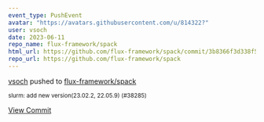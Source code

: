 ```yaml
---
event_type: PushEvent
avatar: "https://avatars.githubusercontent.com/u/814322?"
user: vsoch
date: 2023-06-11
repo_name: flux-framework/spack
html_url: https://github.com/flux-framework/spack/commit/3b8366f3d338f55926513b6a3085d6a45ba03531
repo_url: https://github.com/flux-framework/spack
---
```


<a href='https://github.com/vsoch' target='_blank'>vsoch</a> pushed to <a href='https://github.com/flux-framework/spack' target='_blank'>flux-framework/spack</a>

<small>slurm: add new version(23.02.2, 22.05.9) (#38285)</small>

<a href='https://github.com/flux-framework/spack/commit/3b8366f3d338f55926513b6a3085d6a45ba03531' target='_blank'>View Commit</a>